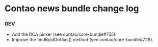 # Contao news bundle change log

### DEV

 * Add the DCA picker (see contao/core-bundle#755).
 * Improve the findByIdOrAlias() method (see contao/core-bundle#729).
